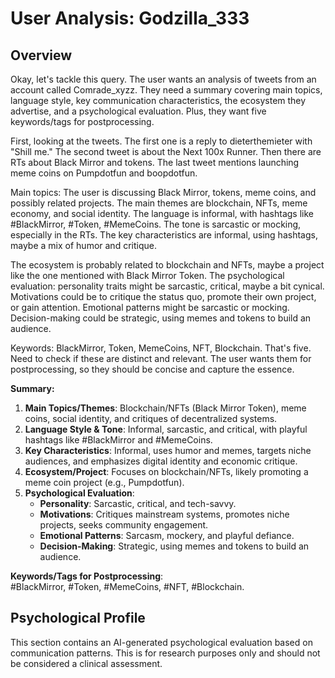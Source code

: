 # User Analysis: Godzilla_333

## Overview

<think>
Okay, let's tackle this query. The user wants an analysis of tweets from an account called Comrade_xyzz. They need a summary covering main topics, language style, key communication characteristics, the ecosystem they advertise, and a psychological evaluation. Plus, they want five keywords/tags for postprocessing.

First, looking at the tweets. The first one is a reply to dieterthemieter with "Shill me." The second tweet is about the Next 100x Runner. Then there are RTs about Black Mirror and tokens. The last tweet mentions launching meme coins on Pumpdotfun and boopdotfun.

Main topics: The user is discussing Black Mirror, tokens, meme coins, and possibly related projects. The main themes are blockchain, NFTs, meme economy, and social identity. The language is informal, with hashtags like #BlackMirror, #Token, #MemeCoins. The tone is sarcastic or mocking, especially in the RTs. The key characteristics are informal, using hashtags, maybe a mix of humor and critique.

The ecosystem is probably related to blockchain and NFTs, maybe a project like the one mentioned with Black Mirror Token. The psychological evaluation: personality traits might be sarcastic, critical, maybe a bit cynical. Motivations could be to critique the status quo, promote their own project, or gain attention. Emotional patterns might be sarcastic or mocking. Decision-making could be strategic, using memes and tokens to build an audience.

Keywords: BlackMirror, Token, MemeCoins, NFT, Blockchain. That's five. Need to check if these are distinct and relevant. The user wants them for postprocessing, so they should be concise and capture the essence.
</think>

**Summary:**  
1. **Main Topics/Themes**: Blockchain/NFTs (Black Mirror Token), meme coins, social identity, and critiques of decentralized systems.  
2. **Language Style & Tone**: Informal, sarcastic, and critical, with playful hashtags like #BlackMirror and #MemeCoins.  
3. **Key Characteristics**: Informal, uses humor and memes, targets niche audiences, and emphasizes digital identity and economic critique.  
4. **Ecosystem/Project**: Focuses on blockchain/NFTs, likely promoting a meme coin project (e.g., Pumpdotfun).  
5. **Psychological Evaluation**:  
   - **Personality**: Sarcastic, critical, and tech-savvy.  
   - **Motivations**: Critiques mainstream systems, promotes niche projects, seeks community engagement.  
   - **Emotional Patterns**: Sarcasm, mockery, and playful defiance.  
   - **Decision-Making**: Strategic, using memes and tokens to build an audience.  

**Keywords/Tags for Postprocessing**:  
#BlackMirror, #Token, #MemeCoins, #NFT, #Blockchain.

## Psychological Profile

This section contains an AI-generated psychological evaluation based on communication patterns. This is for research purposes only and should not be considered a clinical assessment.